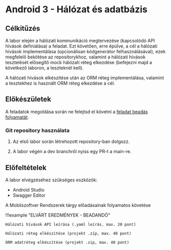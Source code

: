 # Android 3 - Hálózat és adatbázis

## Célkitűzés

A labor elején a hálózati kommunikáció megtervezése (kapcsolódó API hívások definiálása) a feladat. Ezt követően, erre épülve, a cél a hálózati hívások implementálása (opcionálisan kódgenerátor felhasználásával), ezek megfelelő bekötése az repositorykhoz, valamint a hálózati hívások tesztelését elősegítő mock hálózati réteg elkezdése (befejezni majd a következő laboron, a teszteknél kell).  

A hálózati hívások elkészítése után az ORM réteg implementálása, valamint a tesztekhez is használt ORM réteg elkezdése a cél. 


## Előkészületek

A feladatok megoldása során ne felejtsd el követni a [feladat beadás folyamatát](../../tudnivalok/github/GitHub.md).

### Git repository használata

1. Az első labor során létrehozott repository-ban dolgozz.

2. A labor végén a dev branchről nyiss egy PR-t a main-re.

## Előfeltételek 

A labor elvégzéséhez szükséges eszközök: 

- Android Studio
- Swagger Editor

A Mobilszoftver Rendszerek tárgy előadásainak folyamatos követése 

!!!example "ELVÁRT EREDMÉNYEK - BEADANDÓ" 

    Hálózati hívások API leírása (.yaml leírás, max. 20 pont)  

    Hálózati réteg elkészítése (projekt .zip, max. 40 pont)  

    ORM adatréteg elkészítése (projekt .zip, max. 40 pont)  